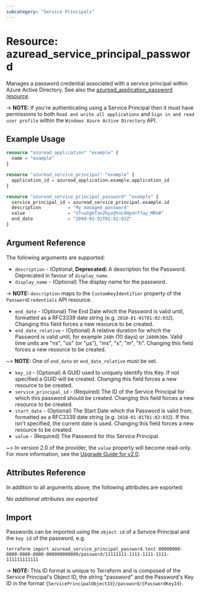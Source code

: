 ```yaml
---
subcategory: "Service Principals"
---
```


# Resource: azuread_service_principal_password

Manages a password credential associated with a service principal within Azure Active Directory. See also the [azuread_application_password resource](application_password.html).

-> **NOTE:** If you're authenticating using a Service Principal then it must have permissions to both `Read and write all applications` and `Sign in and read user profile` within the `Windows Azure Active Directory` API.

## Example Usage

```terraform
resource "azuread_application" "example" {
  name = "example"
}

resource "azuread_service_principal" "example" {
  application_id = azuread_application.example.application_id
}

resource "azuread_service_principal_password" "example" {
  service_principal_id = azuread_service_principal.example.id
  description          = "My managed password"
  value                = "VT=uSgbTanZhyz@%nL9Hpd+Tfay_MRV#"
  end_date             = "2099-01-01T01:02:03Z"
}
```

## Argument Reference

The following arguments are supported:

* `description` - (Optional, **Deprecated**) A description for the Password. Deprecated in favour of `display_name`.
* `display_name` - (Optional) The display name for the password.

-> **NOTE:** `description` maps to the `CustomKeyIdentifier` property of the `PasswordCredentials` API resource.

* `end_date` - (Optional) The End Date which the Password is valid until, formatted as a RFC3339 date string (e.g. `2018-01-01T01:02:03Z`). Changing this field forces a new resource to be created.
* `end_date_relative` - (Optional) A relative duration for which the Password is valid until, for example `240h` (10 days) or `2400h30m`. Valid time units are "ns", "us" (or "µs"), "ms", "s", "m", "h". Changing this field forces a new resource to be created.

~> **NOTE:** One of `end_date` or `end_date_relative` must be set.

* `key_id` - (Optional) A GUID used to uniquely identify this Key. If not specified a GUID will be created. Changing this field forces a new resource to be created.
* `service_principal_id` - (Required) The ID of the Service Principal for which this password should be created. Changing this field forces a new resource to be created.
* `start_date` - (Optional) The Start Date which the Password is valid from, formatted as a RFC3339 date string (e.g. `2018-01-01T01:02:03Z`). If this isn't specified, the current date is used.  Changing this field forces a new resource to be created.
* `value` - (Required) The Password for this Service Principal.

~> In version 2.0 of the provider, the `value` property will become read-only. For more information, see the [Upgrade Guide for v2.0](../guides/microsoft-graph.html).

## Attributes Reference

In addition to all arguments above, the following attributes are exported:

*No additional attributes are exported*

## Import

Passwords can be imported using the `object id` of a Service Principal and the `key id` of the password, e.g.

```shell
terraform import azuread_service_principal_password.test 00000000-0000-0000-0000-000000000000/password/11111111-1111-1111-1111-111111111111
```

-> **NOTE:** This ID format is unique to Terraform and is composed of the Service Principal's Object ID, the string "password" and the Password's Key ID in the format `{ServicePrincipalObjectId}/password/{PasswordKeyId}`.
